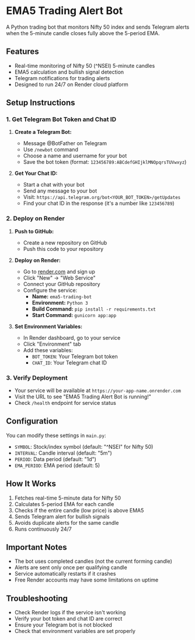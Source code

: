 # EMA5 Trading Alert Bot

A Python trading bot that monitors Nifty 50 index and sends Telegram alerts when the 5-minute candle closes fully above the 5-period EMA.

## Features

- Real-time monitoring of Nifty 50 (^NSEI) 5-minute candles
- EMA5 calculation and bullish signal detection
- Telegram notifications for trading alerts
- Designed to run 24/7 on Render cloud platform

## Setup Instructions

### 1. Get Telegram Bot Token and Chat ID

1. **Create a Telegram Bot:**
   - Message @BotFather on Telegram
   - Use `/newbot` command
   - Choose a name and username for your bot
   - Save the bot token (format: `123456789:ABCdefGHIjklMNOpqrsTUVwxyz`)

2. **Get Your Chat ID:**
   - Start a chat with your bot
   - Send any message to your bot
   - Visit: `https://api.telegram.org/bot<YOUR_BOT_TOKEN>/getUpdates`
   - Find your chat ID in the response (it's a number like `123456789`)

### 2. Deploy on Render

1. **Push to GitHub:**
   - Create a new repository on GitHub
   - Push this code to your repository

2. **Deploy on Render:**
   - Go to [render.com](https://render.com) and sign up
   - Click "New" → "Web Service"
   - Connect your GitHub repository
   - Configure the service:
     - **Name:** `ema5-trading-bot`
     - **Environment:** `Python 3`
     - **Build Command:** `pip install -r requirements.txt`
     - **Start Command:** `gunicorn app:app`

3. **Set Environment Variables:**
   - In Render dashboard, go to your service
   - Click "Environment" tab
   - Add these variables:
     - `BOT_TOKEN`: Your Telegram bot token
     - `CHAT_ID`: Your Telegram chat ID

### 3. Verify Deployment

- Your service will be available at `https://your-app-name.onrender.com`
- Visit the URL to see "EMA5 Trading Alert Bot is running!"
- Check `/health` endpoint for service status

## Configuration

You can modify these settings in `main.py`:

- `SYMBOL`: Stock/index symbol (default: "^NSEI" for Nifty 50)
- `INTERVAL`: Candle interval (default: "5m")
- `PERIOD`: Data period (default: "1d")
- `EMA_PERIOD`: EMA period (default: 5)

## How It Works

1. Fetches real-time 5-minute data for Nifty 50
2. Calculates 5-period EMA for each candle
3. Checks if the entire candle (low price) is above EMA5
4. Sends Telegram alert for bullish signals
5. Avoids duplicate alerts for the same candle
6. Runs continuously 24/7

## Important Notes

- The bot uses completed candles (not the current forming candle)
- Alerts are sent only once per qualifying candle
- Service automatically restarts if it crashes
- Free Render accounts may have some limitations on uptime

## Troubleshooting

- Check Render logs if the service isn't working
- Verify your bot token and chat ID are correct
- Ensure your Telegram bot is not blocked
- Check that environment variables are set properly
